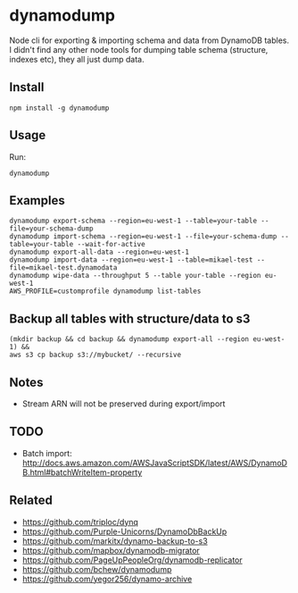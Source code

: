 # dynamodump
Node cli for exporting &amp; importing schema and data from DynamoDB tables. I didn't find any other node tools for dumping table schema (structure, indexes etc), they all just dump data.

## Install
```
npm install -g dynamodump
```

## Usage
Run:
```
dynamodump
```

## Examples
```
dynamodump export-schema --region=eu-west-1 --table=your-table --file=your-schema-dump
dynamodump import-schema --region=eu-west-1 --file=your-schema-dump --table=your-table --wait-for-active
dynamodump export-all-data --region=eu-west-1
dynamodump import-data --region=eu-west-1 --table=mikael-test --file=mikael-test.dynamodata
dynamodump wipe-data --throughput 5 --table your-table --region eu-west-1
AWS_PROFILE=customprofile dynamodump list-tables
```

## Backup all tables with structure/data to s3
```
(mkdir backup && cd backup && dynamodump export-all --region eu-west-1) &&
aws s3 cp backup s3://mybucket/ --recursive
```

## Notes
- Stream ARN will not be preserved during export/import

## TODO
- Batch import: http://docs.aws.amazon.com/AWSJavaScriptSDK/latest/AWS/DynamoDB.html#batchWriteItem-property

## Related
- https://github.com/triploc/dynq
- https://github.com/Purple-Unicorns/DynamoDbBackUp
- https://github.com/markitx/dynamo-backup-to-s3
- https://github.com/mapbox/dynamodb-migrator
- https://github.com/PageUpPeopleOrg/dynamodb-replicator
- https://github.com/bchew/dynamodump
- https://github.com/yegor256/dynamo-archive
